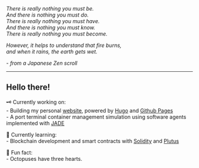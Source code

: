 *There is really nothing you must be.*   
*And there is nothing you must do.*  
*There is really nothing you must have.*  
*And there is nothing you must know.*  
*There is really nothing you must become.*  
  
*However, it helps to understand that fire burns,*  
*and when it rains, the earth gets wet.*  
  
\- *from a Japanese Zen scroll*  

---

## Hello there! 

🗝️ Currently working on:  
    - Building my personal [website](https://github.com/muratcanakcay/Website), powered by [Hugo](https://gohugo.io/) and [Github Pages](https://pages.github.com/)  
    - A port terminal container management simulation using software agents implemented with [JADE](https://jade.tilab.com/)  

💎 Currently learning:  
    - Blockchain development and smart contracts with [Solidity](https://soliditylang.org/) and [Plutus](https://developers.cardano.org/docs/smart-contracts/plutus/)  
  
🐙 Fun fact:  
    - Octopuses have three hearts.  
